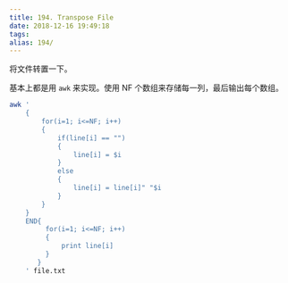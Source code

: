 ```yaml
---
title: 194. Transpose File
date: 2018-12-16 19:49:18
tags:
alias: 194/
---
```


将文件转置一下。

<!--more-->

基本上都是用 `awk` 来实现。使用 NF 个数组来存储每一列，最后输出每个数组。

```sh
awk '
    {
        for(i=1; i<=NF; i++)
        {   
            if(line[i] == "")
            {
                line[i] = $i
            }
            else
            {
                line[i] = line[i]" "$i
            }
        }
    }
    END{
         for(i=1; i<=NF; i++)
         {
             print line[i]
         }
       }
    ' file.txt
```
